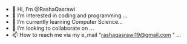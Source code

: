 - 👋 Hi, I’m @RashaQasrawi
- 👀 I’m interested in coding and programming ...
- 🌱 I’m currently learning Computer Science...
- 💞️ I’m looking to collaborate on ...
- 📫 How to reach me via my e_mail "rashaqasrawi19@gmail.com " ...

<!---
RashaQasrawi/RashaQasrawi is a ✨ special ✨ repository because its `README.md` (this file) appears on your GitHub profile.
You can click the Preview link to take a look at your changes.
--->
